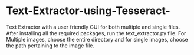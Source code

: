 # Text-Extractor-using-Tesseract-
Text Extractor with a user friendly GUI for both multiple and single files.
After installing all the required packages, run the text_extractor.py file.
For Multiple images, choose the entire directory
and for single images, choose the path pertaining to the image file.

